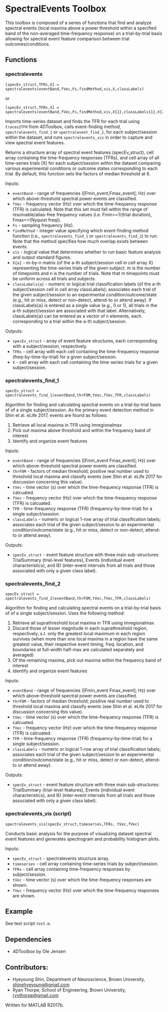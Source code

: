 # SpectralEvents Toolbox

This toolbox is composed of a series of functions that find and analyze spectral events (local maxima above a power threshold within a specified band of the non-averaged time-frequency response) on a trial-by-trial basis allowing for spectral event feature comparison between trial outcomes/conditions.

## Functions
### spectralevents
```
[specEv_struct,TFRs,X] = spectralevents(eventBand,fVec,Fs,findMethod,vis,X,classLabels)
```
or
```
[specEv_struct,TFRs,X] = spectralevents(eventBand,fVec,Fs,findMethod,vis,X{1},classLabels{1},X{2},classLabels{2},...)
```
Imports time-series dataset and finds the TFR for each trial using `traces2TFR` from 4DToolbox, calls event-finding method, `spectralevents_find_1` or `spectralevent_find_2`, for each subject/session within the dataset, and runs `spectralevents_vis` in order to capture and view spectral event features.

Returns a structure array of spectral event features (specEv_struct), cell array containing the time-frequency responses (TFRs), and cell array of all time-series trials (X) for each subject/session within the dataset comparing various experimental conditions or outcome states corresponding to each trial. By default, this function sets the factors of median threshold at 6.

Inputs:
* `eventBand` - range of frequencies ([Fmin_event,Fmax_event]; Hz) over which above-threshold spectral power events are classified.
* `fVec` - frequency vector (Hz) over which the time-frequency response (TFR) is calculated. Note that this set must fall within the range of resolvable/alias-free frequency values (i.e. Fmin>=1/(trial duration), Fmax<=(Nyquist freq)).
* `Fs` - sampling frequency (Hz).
* `findMethod` - integer value specifying which event-finding method
function (i.e., `spectralevents_find_1` or `spectralevents_find_2`) to run. Note that the method specifies how much overlap exists between events.
* `vis` - logical value that determines whether to run basic feature analysis and output standard figures.
* `X{a}` - m-by-n matrix (of the a-th subject/session cell in cell array X) representing the time-series trials of the given subject. m is the number of timepoints and n is the number of trials. Note that m timepoints must be uniform across all trials and subjects.
* `classLabels{a}` - numeric or logical trial classification labels (of the a-th subject/session cell in cell array classLabels); associates each trial of the given subject/session to an experimental condition/outcome/state (e.g., hit or miss, detect or non-detect, attend-to or attend away). If classLabels{a} is entered as a single value (e.g., 0 or 1), all trials in the a-th subject/session are associated with that label. Alternatively, classLabels{a} can be entered as a vector of n elements, each corresponding to a trial within the a-th subject/session.

Outputs:
* `specEv_struct` - array of event feature structures, each corresponding with a subject/session, respectively.
* `TFRs` - cell array with each cell containing the time-frequency response (freq-by-time-by-trial) for a given subject/session.
* `X` - cell array with each cell containing the time-series trials for a given subject/session.

### spectralevents_find_1
```
specEv_struct = spectralevents_find_1(eventBand,thrFOM,tVec,fVec,TFR,classLabels)
```
Algorithm for finding and calculating spectral events on a trial-by-trial basis of of a single subject/session. As the primary event detection method in Shin et al. eLife 2017, events are found as follows:
1. Retrieve all local maxima in TFR using imregionalmax
2. Pick out maxima above threshold and within the frequency band of interest
3. Identify and organize event features

Inputs:
* `eventBand` - range of frequencies ([Fmin_event Fmax_event]; Hz) over which above-threshold spectral power events are classified.
* `thrFOM` - factors of median threshold; positive real number used to threshold local maxima and classify events (see Shin et al. eLife 2017 for discussion concerning this value).
* `tVec` - time vector (s) over which the time-frequency response (TFR) is calcuated.
* `fVec` - frequency vector (Hz) over which the time-frequency response (TFR) is calcuated.
* `TFR` - time-frequency response (TFR) (frequency-by-time-trial) for a single subject/session.
* `classLabels` - numeric or logical 1-row array of trial classification labels; associates each trial of the given subject/session to an experimental condition/outcome/state (e.g., hit or miss, detect or non-detect, attend-to or attend away).

Outputs:
* `specEv_struct` - event feature structure with three main sub-structures: TrialSummary (trial-level features), Events (individual event characteristics), and IEI (inter-event intervals from all trials and those associated with only a given class label).

### spectralevents_find_2
```
specEv_struct = spectralevents_find_2(eventBand,thrFOM,tVec,fVec,TFR,classLabels)
```
Algorithm for finding and calculating spectral events on a trial-by-trial basis of of a single subject/session. Uses the following method:
1. Retrieve all suprathreshold local maxima in TFR using imregionalmax
2. Discard those of lesser magnitude in each suprathreshold region, respectively, s.t. only the greatest local maximum in each region survives (when more than one local maxima in a region have the same greatest value, their respective event timing, freq. location, and boundaries at full-width half-max are calculated separately and averaged)
3. Of the remaining maxima, pick out maxima within the frequency band of interest
4. Identify and organize event features

Inputs:
* `eventBand` - range of frequencies ([Fmin_event Fmax_event]; Hz) over which above-threshold spectral power events are classified.
* `thrFOM` - factors of median threshold; positive real number used to threshold local maxima and classify events (see Shin et al. eLife 2017 for discussion concerning this value).
* `tVec` - time vector (s) over which the time-frequency response (TFR) is calcuated.
* `fVec` - frequency vector (Hz) over which the time-frequency response (TFR) is calcuated.
* `TFR` - time-frequency response (TFR) (frequency-by-time-trial) for a single subject/session.
* `classLabels` - numeric or logical 1-row array of trial classification labels; associates each trial of the given subject/session to an experimental condition/outcome/state (e.g., hit or miss, detect or non-detect, attend-to or attend away).

Outputs:
* `specEv_struct` - event feature structure with three main sub-structures: TrialSummary (trial-level features), Events (individual event characteristics), and IEI (inter-event intervals from all trials and those associated with only a given class label).

### spectralevents_vis (script)
```
spectralevents_vis(specEv_struct,timeseries,TFRs, tVec,fVec)
```
Conducts basic analysis for the purpose of visualizing dataset spectral event features and generates spectrogram and probability histogram plots.

Inputs:
* `specEv_struct` - spectralevents structure array.
* `timeseries` - cell array containing time-series trials by subject/session.
* `TFRs` - cell array containing time-frequency responses by subject/session.
* `tVec` - time vector (s) over which the time-frequency responses are shown.
* `fVec` - frequency vector (Hz) over which the time-frequency responses are shown.

## Example
See test script `test.m`.

## Dependencies
* 4DToolbox by Ole Jensen

## Contributors:
* Hyeyoung Shin, Department of Neuroscience, Brown University, shinehyeyoung@gmail.com
* Ryan Thorpe, School of Engineering, Brown University, ryvthorpe@gmail.com

Written for MATLAB R2017b.
